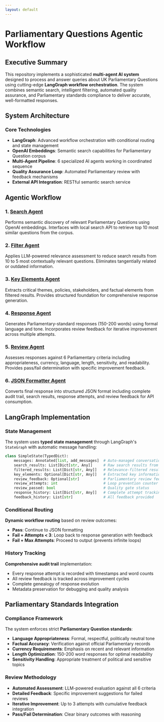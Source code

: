 ```yaml
---
layout: default
---
```


# Parliamentary Questions Agentic Workflow

## Executive Summary

This repository implements a sophisticated **multi-agent AI system** designed to process and answer queries about UK Parliamentary Questions using cutting-edge **LangGraph workflow orchestration**. The system combines semantic search, intelligent filtering, automated quality assurance, and Parliamentary standards compliance to deliver accurate, well-formatted responses.

## System Architecture

### Core Technologies
- **LangGraph**: Advanced workflow orchestration with conditional routing and state management
- **OpenAI Embeddings**: Semantic search capabilities for Parliamentary Question corpus
- **Multi-Agent Pipeline**: 6 specialized AI agents working in coordinated sequence
- **Quality Assurance Loop**: Automated Parliamentary review with feedback mechanisms
- **External API Integration**: RESTful semantic search service

## Agentic Workflow

### 1. **[Search Agent](search-agent.md)**
Performs semantic discovery of relevant Parliamentary Questions using OpenAI embeddings. Interfaces with local search API to retrieve top 10 most similar questions from the corpus.

### 2. **[Filter Agent](filter-agent.md)**
Applies LLM-powered relevance assessment to reduce search results from 10 to 5 most contextually relevant questions. Eliminates tangentially related or outdated information.

### 3. **[Key Elements Agent](key-elements-agent.md)**
Extracts critical themes, policies, stakeholders, and factual elements from filtered results. Provides structured foundation for comprehensive response generation.

### 4. **[Response Agent](response-agent.md)**
Generates Parliamentary-standard responses (150-200 words) using formal language and tone. Incorporates review feedback for iterative improvement across multiple attempts.

### 5. **[Review Agent](review-agent.md)**
Assesses responses against 6 Parliamentary criteria including appropriateness, currency, language, length, sensitivity, and readability. Provides pass/fail determination with specific improvement feedback.

### 6. **[JSON Formatter Agent](json-formatter-agent.md)**
Converts final response into structured JSON format including complete audit trail, search results, response attempts, and review feedback for API consumption.

## LangGraph Implementation

### State Management
The system uses **typed state management** through LangGraph's `StateGraph` with automatic message handling:

```python
class SimpleState(TypedDict):
    messages: Annotated[list, add_messages]  # Auto-managed conversation history
    search_results: List[Dict[str, Any]]     # Raw search results from API
    filtered_results: List[Dict[str, Any]]   # Relevance-filtered results
    key_elements: Optional[Dict[str, Any]]   # Extracted key information
    review_feedback: Optional[str]           # Parliamentary review feedback
    review_attempts: int                     # Loop prevention counter
    review_passed: bool                      # Quality gate status
    response_history: List[Dict[str, Any]]   # Complete attempt tracking
    feedback_history: List[str]              # All feedback provided
```

### Conditional Routing
**Dynamic workflow routing** based on review outcomes:
- **Pass**: Continue to JSON formatting
- **Fail + Attempts < 3**: Loop back to response generation with feedback
- **Fail + Max Attempts**: Proceed to output (prevents infinite loops)

### History Tracking
**Comprehensive audit trail** implementation:
- Every response attempt is recorded with timestamps and word counts
- All review feedback is tracked across improvement cycles
- Complete genealogy of response evolution
- Metadata preservation for debugging and quality analysis

## Parliamentary Standards Integration

### Compliance Framework
The system enforces strict **Parliamentary Question standards**:
- **Language Appropriateness**: Formal, respectful, politically neutral tone
- **Factual Accuracy**: Verification against official Parliamentary records
- **Currency Requirements**: Emphasis on recent and relevant information
- **Length Optimization**: 150-200 word responses for optimal readability
- **Sensitivity Handling**: Appropriate treatment of political and sensitive topics

### Review Methodology
- **Automated Assessment**: LLM-powered evaluation against all 6 criteria
- **Detailed Feedback**: Specific improvement suggestions for failed reviews
- **Iterative Improvement**: Up to 3 attempts with cumulative feedback integration
- **Pass/Fail Determination**: Clear binary outcomes with reasoning